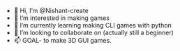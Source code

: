 - 👋 Hi, I’m @Nishant-create
- 👀 I’m interested in making games
- 🌱 I’m currently learning making CLI games with python
- 💞️ I’m looking to collaborate on (actually still a beginner)
- 📫 GOAL- to make 3D GUI games.

<!---
Nishant-create/Nishant-create is a ✨ special ✨ repository because its `README.md` (this file) appears on your GitHub profile.
You can click the Preview link to take a look at your changes.
--->
